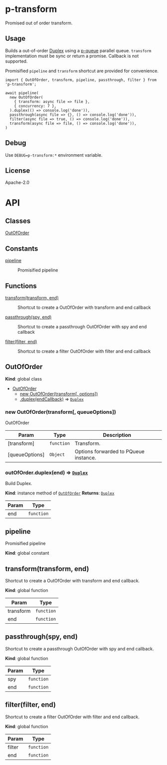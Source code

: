 # p-transform

Promised out of order transform.

## Usage

Builds a out-of-order [Duplex](https://nodejs.org/api/stream.html#class-streamduplex) using a [p-queue](https://github.com/sindresorhus/p-queue) parallel queue.
`transform` implementation must be sync or return a promise. Callback is not supported.

Promisified `pipeline` and `transform` shortcut are provided for convenience.

```
import { OutOfOrder, transform, pipeline, passthrough, filter } from 'p-transform';

await pipeline(
  new OutOfOrder(
    { transform: async file => file },
    { concurrency: 7 },
  ).duplex(() => console.log('done')),
  passthrough(async file => {}, () => console.log('done')),
  filter(async file => true, () => console.log('done')),
  transform(async file => file, () => console.log('done')),
)
```

## Debug

Use `DEBUG=p-transform:*` environment variable.

## License

Apache-2.0

# API

## Classes

<dl>
<dt><a href="#OutOfOrder">OutOfOrder</a></dt>
<dd></dd>
</dl>

## Constants

<dl>
<dt><a href="#pipeline">pipeline</a></dt>
<dd><p>Promisified pipeline</p>
</dd>
</dl>

## Functions

<dl>
<dt><a href="#transform">transform(transform, end)</a></dt>
<dd><p>Shortcut to create a OutOfOrder with transform and end callback</p>
</dd>
<dt><a href="#passthrough">passthrough(spy, end)</a></dt>
<dd><p>Shortcut to create a passthrough OutOfOrder with spy and end callback</p>
</dd>
<dt><a href="#filter">filter(filter, end)</a></dt>
<dd><p>Shortcut to create a filter OutOfOrder with filter and end callback</p>
</dd>
</dl>

<a name="OutOfOrder"></a>

## OutOfOrder

**Kind**: global class

- [OutOfOrder](#OutOfOrder)
  - [new OutOfOrder(transform[, options])](#new_OutOfOrder_new)
  - [.duplex(endCallback)](#OutOfOrder+duplex) ⇒ [<code>Duplex</code>](https://nodejs.org/api/stream.html#class-streamduplex)

<a name="new_OutOfOrder_new"></a>

### new OutOfOrder(transform[, queueOptions])

OutOfOrder

| Param          | Type                    | Description                            |
| -------------- | ----------------------- | -------------------------------------- |
| [transform]    | <code>function</code>   | Transform.  |
| [queueOptions] | <code>Object</code>     | Options forwarded to PQueue instance.  |

<a name="OutOfOrder+duplex"></a>

### outOfOrder.duplex(end) ⇒ [<code>Duplex</code>](https://nodejs.org/api/stream.html#class-streamduplex)

Build Duplex.

**Kind**: instance method of [<code>OutOfOrder</code>](#OutOfOrder)
**Returns**: [<code>Duplex</code>](https://nodejs.org/api/stream.html#class-streamduplex)

| Param | Type                  |
| ----- | --------------------- |
| end   | <code>function</code> |

<a name="OutOfOrder+flushQueue"></a>

## pipeline

Promisified pipeline

**Kind**: global constant
<a name="transform"></a>

## transform(transform, end)

Shortcut to create a OutOfOrder with transform and end callback.

**Kind**: global function

| Param     | Type                  |
| --------- | --------------------- |
| transform | <code>function</code> |
| end       | <code>function</code> |

<a name="passthrough"></a>

## passthrough(spy, end)

Shortcut to create a passthrough OutOfOrder with spy and end callback.

**Kind**: global function

| Param   | Type                  |
| ------- | --------------------- |
| spy     | <code>function</code> |
| end     | <code>function</code> |

<a name="filter"></a>

## filter(filter, end)

Shortcut to create a filter OutOfOrder with filter and end callback.

**Kind**: global function

| Param   | Type                  |
| ------- | --------------------- |
| filter  | <code>function</code> |
| end     | <code>function</code> |
